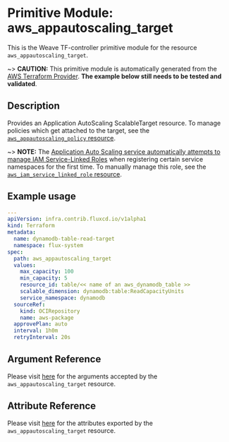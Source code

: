 
# Primitive Module: aws_appautoscaling_target

This is the Weave TF-controller primitive module for the resource `aws_appautoscaling_target`.

~> **CAUTION:** This primitive module is automatically generated from the [AWS Terraform Provider](https://registry.terraform.io/providers/hashicorp/aws/latest/docs/resources/appautoscaling_target). **The example below still needs to be tested and validated**.

## Description

Provides an Application AutoScaling ScalableTarget resource. To manage policies which get attached to the target, see the [`aws_appautoscaling_policy` resource](/docs/providers/aws/r/appautoscaling_policy.html).

~> **NOTE:** The [Application Auto Scaling service automatically attempts to manage IAM Service-Linked Roles](https://docs.aws.amazon.com/autoscaling/application/userguide/security_iam_service-with-iam.html#security_iam_service-with-iam-roles) when registering certain service namespaces for the first time. To manually manage this role, see the [`aws_iam_service_linked_role` resource](/docs/providers/aws/r/iam_service_linked_role.html).

## Example usage

```yaml
---
apiVersion: infra.contrib.fluxcd.io/v1alpha1
kind: Terraform
metadata:
  name: dynamodb-table-read-target
  namespace: flux-system
spec:
  path: aws_appautoscaling_target
  values:
    max_capacity: 100
    min_capacity: 5
    resource_id: table/<< name of an aws_dynamodb_table >>
    scalable_dimension: dynamodb:table:ReadCapacityUnits
    service_namespace: dynamodb
  sourceRef:
    kind: OCIRepository
    name: aws-package
  approvePlan: auto
  interval: 1h0m
  retryInterval: 20s
```

## Argument Reference

Please visit [here](https://registry.terraform.io/providers/hashicorp/aws/latest/docs/resources/appautoscaling_target#argument-reference) for the arguments accepted by the `aws_appautoscaling_target` resource.

## Attribute Reference

Please visit [here](https://registry.terraform.io/providers/hashicorp/aws/latest/docs/resources/appautoscaling_target#attributes-reference) for the attributes exported by the `aws_appautoscaling_target` resource.
